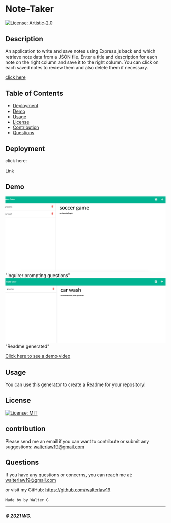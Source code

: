 # Note-Taker  
[![License: Artistic-2.0](https://img.shields.io/badge/License-Perl-0298c3.svg)](https://opensource.org/licenses/Artistic-2.0)

## Description
An application to write and save notes using Express.js back end which retrieve note data from a JSON file. Enter a title and description for each note on the right column and save it to the right column.  You can click on each saved notes to review them and also delete them if necessary.


[click here](sample-readme/sampleReadme.md)

## Table of Contents

* [Deployment](#deployment)
* [Demo](#demo)
* [Usage](#usage)
* [License](#license)
* [Contribution](#contribution)
* [Questions](#questions)


## Deployment

click here:

Link


## Demo

![](Readme-images/screenshot2.PNG) "inquirer prompting questions"
![](Readme-images/screenshot1.PNG) "Readme generated"

[Click here to see a demo video](https://drive.google.com/file/d/1EkY0NhtOeCyj934PYp1nhqgi_yBgMbzD/view?usp=sharing)

## Usage

You can use this generator to create a Readme for your repository!

 
## License

[![License: MIT](https://img.shields.io/badge/License-MIT-yellow.svg)](https://opensource.org/licenses/MIT)


## contribution

Please send me an email if you can want to contribute or submit any suggestions: walterlaw19@gmail.com




## Questions

If you have any questions or concerns, you can reach me at: walterlaw19@gmail.com

or visit my GitHub: https://github.com/walterlaw19



```
Made by by Walter G
```

---
##### © 2021 WG.




